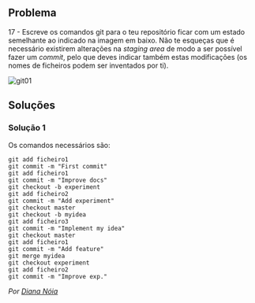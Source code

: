 ## Problema

17 - Escreve os comandos git para o teu repositório ficar com um estado
semelhante ao indicado na imagem em baixo. Não te esqueças que é necessário
existirem alterações na _staging area_ de modo a ser possível fazer um
_commit_, pelo que deves indicar também estas modificações (os nomes de
ficheiros podem ser inventados por ti).

![git01](/img/git01.png)

## Soluções

### Solução 1

Os comandos necessários são:

```
git add ficheiro1
git commit -m "First commit"
git add ficheiro1
git commit -m "Improve docs"
git checkout -b experiment
git add ficheiro2
git commit -m "Add experiment"
git checkout master
git checkout -b myidea
git add ficheiro3
git commit -m "Implement my idea"
git checkout master 
git add ficheiro1 
git commit -m "Add feature"
git merge myidea
git checkout experiment 
git add ficheiro2
git commit -m "Improve exp."
```

*Por [Diana Nóia](https://github.com/DianaNoia)*